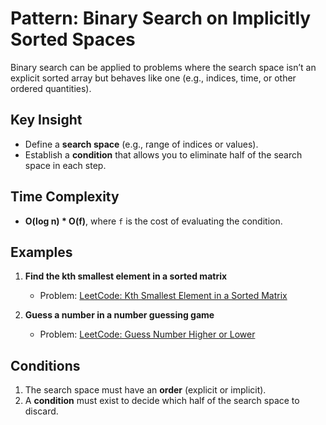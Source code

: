 # Pattern: Binary Search on Implicitly Sorted Spaces

Binary search can be applied to problems where the search space isn’t an explicit sorted array but behaves like one (e.g., indices, time, or other ordered quantities).

## Key Insight

- Define a **search space** (e.g., range of indices or values).
- Establish a **condition** that allows you to eliminate half of the search space in each step.

## Time Complexity

- **O(log n) \* O(f)**, where `f` is the cost of evaluating the condition.

## Examples

1. **Find the kth smallest element in a sorted matrix**

   - Problem: [LeetCode: Kth Smallest Element in a Sorted Matrix](https://leetcode.com/problems/kth-smallest-element-in-a-sorted-matrix/)

2. **Guess a number in a number guessing game**
   - Problem: [LeetCode: Guess Number Higher or Lower](https://leetcode.com/problems/guess-number-higher-or-lower/)

## Conditions

1. The search space must have an **order** (explicit or implicit).
2. A **condition** must exist to decide which half of the search space to discard.
